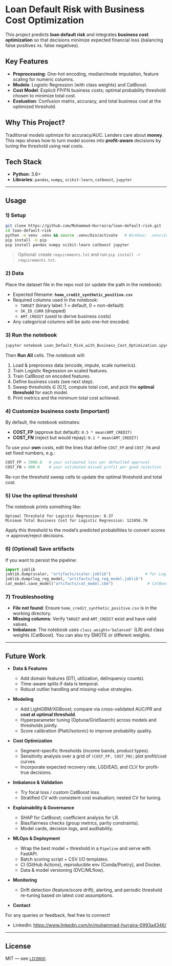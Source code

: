 # Loan Default Risk with Business Cost Optimization

This project predicts **loan default risk** and integrates **business cost optimization** so that decisions minimize expected financial loss (balancing false positives vs. false negatives).

## Key Features
- **Preprocessing**: One-hot encoding, median/mode imputation, feature scaling for numeric columns.
- **Models**: Logistic Regression (with class weights) and CatBoost.
- **Cost Model**: Explicit FP/FN business costs; optimal probability threshold chosen to minimize total cost.
- **Evaluation**: Confusion matrix, accuracy, and total business cost at the optimized threshold.

## Why This Project?
Traditional models optimize for accuracy/AUC. Lenders care about **money**. This repo shows how to turn model scores into **profit-aware** decisions by tuning the threshold using real costs.

## Tech Stack
- **Python**: 3.8+  
- **Libraries**: `pandas`, `numpy`, `scikit-learn`, `catboost`, `jupyter`

---

## Usage

### 1) Setup
```bash
git clone https://github.com/Muhammad-Hurraira/loan-default-risk.git
cd loan-default-risk
python -m venv .venv && source .venv/bin/activate   # Windows: .venv\Scripts\activate
pip install -U pip
pip install pandas numpy scikit-learn catboost jupyter
```

> Optional: create `requirements.txt` and run `pip install -r requirements.txt`.

### 2) Data
Place the dataset file in the repo root (or update the path in the notebook):
- Expected filename: **`home_credit_synthetic_positive.csv`**
- Required columns used in the notebook:
  - `TARGET` (binary label: 1 = default, 0 = non-default)
  - `SK_ID_CURR` (dropped)
  - `AMT_CREDIT` (used to derive business costs)
- Any categorical columns will be auto one-hot encoded.

### 3) Run the notebook
```bash
jupyter notebook Loan_Default_Risk_with_Business_Cost_Optimization.ipynb
```
Then **Run All** cells. The notebook will:
1. Load & preprocess data (encode, impute, scale numerics).
2. Train Logistic Regression on scaled features.
3. Train CatBoost on encoded features.
4. Define business costs (see next step).
5. Sweep thresholds ∈ [0,1], compute total cost, and pick the **optimal threshold** for each model.
6. Print metrics and the minimum total cost achieved.

### 4) Customize business costs (important)
By default, the notebook estimates:
- **COST_FP** (approve but default): `0.5 * mean(AMT_CREDIT)`
- **COST_FN** (reject but would repay): `0.1 * mean(AMT_CREDIT)`

To use your **own** costs, edit the lines that define `COST_FP` and `COST_FN` and set fixed numbers, e.g.:
```python
COST_FP = 5000.0   # your estimated loss per defaulted approval
COST_FN = 800.0    # your estimated missed profit per good rejection
```
Re-run the threshold sweep cells to update the optimal threshold and total cost.

### 5) Use the optimal threshold
The notebook prints something like:
```
Optimal Threshold for Logistic Regression: 0.37
Minimum Total Business Cost for Logistic Regression: 123456.78
```
Apply this threshold to the model’s predicted probabilities to convert scores → approve/reject decisions.

### 6) (Optional) Save artifacts
If you want to persist the pipeline:
```python
import joblib
joblib.dump(scaler, "artifacts/scaler.joblib")               # for Logistic Regression
joblib.dump(log_reg_model, "artifacts/log_reg_model.joblib")
cat_model.save_model("artifacts/cat_model.cbm")               # CatBoost native format
```

### 7) Troubleshooting
- **File not found**: Ensure `home_credit_synthetic_positive.csv` is in the working directory.
- **Missing columns**: Verify `TARGET` and `AMT_CREDIT` exist and have valid values.
- **Imbalance**: The notebook uses `class_weight='balanced'` (LR) and class weights (CatBoost). You can also try SMOTE or different weights.

---

## Future Work

- **Data & Features**
  - Add domain features (DTI, utilization, delinquency counts).
  - Time-aware splits if data is temporal.
  - Robust outlier handling and missing-value strategies.

- **Modeling**
  - Add LightGBM/XGBoost; compare via cross-validated AUC/PR and **cost at optimal threshold**.
  - Hyperparameter tuning (Optuna/GridSearch) across models and thresholds jointly.
  - Score calibration (Platt/Isotonic) to improve probability quality.

- **Cost Optimization**
  - Segment-specific thresholds (income bands, product types).
  - Sensitivity analysis over a grid of `(COST_FP, COST_FN)`; plot profit/cost curves.
  - Incorporate expected recovery rate, LGD/EAD, and CLV for profit-true decisions.

- **Imbalance & Validation**
  - Try focal loss / custom CatBoost loss.
  - Stratified CV with consistent cost evaluation; nested CV for tuning.

- **Explainability & Governance**
  - SHAP for CatBoost; coefficient analysis for LR.
  - Bias/fairness checks (group metrics, parity constraints).
  - Model cards, decision logs, and auditability.

- **MLOps & Deployment**
  - Wrap the best model + threshold in a `Pipeline` and serve with FastAPI.
  - Batch scoring script + CSV I/O templates.
  - CI (GitHub Actions), reproducible env (Conda/Poetry), and Docker.
  - Data & model versioning (DVC/MLflow).

- **Monitoring**
  - Drift detection (feature/score drift), alerting, and periodic threshold re-tuning based on latest cost assumptions.

-  **Contact**

For any queries or feedback, feel free to connect!
- LinkedIn: https://www.linkedin.com/in/muhammad-hurraira-0993a4346/

---

## License
MIT — see [`LICENSE`](LICENSE).

